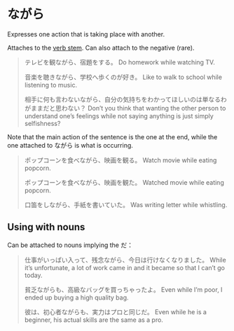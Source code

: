 # ながら

Expresses one action that is taking place with another.

Attaches to the [verb stem](stem-masu). Can also attach to the negative (rare).

> テレビを観ながら、宿題をする。
> Do homework while watching TV.
> 
> 音楽を聴きながら、学校へ歩くのが好き。
> Like to walk to school while listening to music.
>
> 相手に何も言わないながら、自分の気持ちをわかってほしいのは単なるわがままだと思わない？
> Don’t you think that wanting the other person to understand one’s feelings while not saying anything is just simply selfishness?

Note that the main action of the sentence  is the one at the end, while the one attached to ながら is what is occurring.

> ポップコーンを食べながら、映画を観る。
> Watch movie while eating popcorn.
> 
> ポップコーンを食べながら、映画を観た。
> Watched movie while eating popcorn.
> 
> 口笛をしながら、手紙を書いていた。
> Was writing letter while whistling.

## Using with nouns

Can be attached to nouns implying the だ：

> 仕事がいっぱい入って、残念ながら、今日は行けなくなりました。
> While it’s unfortunate, a lot of work came in and it became so that I can’t go today.
> 
> 貧乏ながらも、高級なバッグを買っちゃったよ。
> Even while I’m poor, I ended up buying a high quality bag.
> 
> 彼は、初心者ながらも、実力はプロと同じだ。
> Even while he is a beginner, his actual skills are the same as a pro.